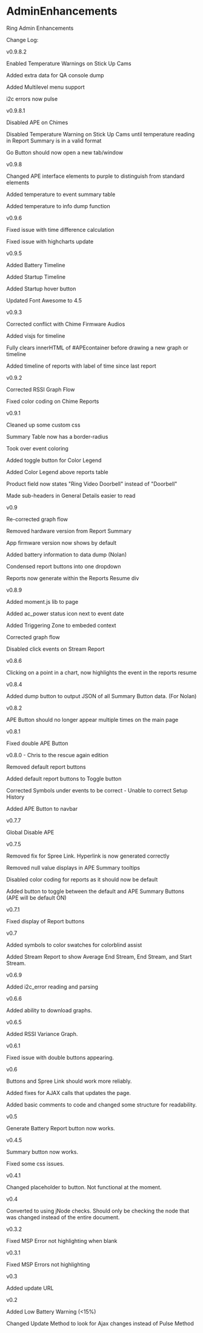 # AdminEnhancements
Ring Admin Enhancements

Change Log:

v0.9.8.2

Enabled Temperature Warnings on Stick Up Cams

Added extra data for QA console dump

Added Multilevel menu support

i2c errors now pulse

v0.9.8.1

Disabled APE on Chimes

Disabled Temperature Warning on Stick Up Cams until temperature reading in Report Summary is in a valid format

Go Button should now open a new tab/window

v0.9.8

Changed APE interface elements to purple to distinguish from standard elements

Added temperature to event summary table

Added temperature to info dump function

v0.9.6

Fixed issue with time difference calculation

Fixed issue with highcharts update

v0.9.5

Added Battery Timeline

Added Startup Timeline

Added Startup hover button

Updated Font Awesome to 4.5

v0.9.3

Corrected conflict with Chime Firmware Audios

Added visjs for timeline

Fully clears innerHTML of #APEcontainer before drawing a new graph or timeline

Added timeline of reports with label of time since last report

v0.9.2

Corrected RSSI Graph Flow

Fixed color coding on Chime Reports

v0.9.1

Cleaned up some custom css

Summary Table now has a border-radius

Took over event coloring

Added toggle button for Color Legend

Added Color Legend above reports table

Product field now states "Ring Video Doorbell" instead of "Doorbell"

Made sub-headers in General Details easier to read

v0.9

Re-corrected graph flow

Removed hardware version from Report Summary

App firmware version now shows by default

Added battery information to data dump (Nolan)

Condensed report buttons into one dropdown

Reports now generate within the Reports Resume div

v0.8.9

Added moment.js lib to page

Added ac_power status icon next to event date

Added Triggering Zone to embeded context

Corrected graph flow

Disabled click events on Stream Report

v0.8.6

Clicking on a point in a chart, now highlights the event in the reports resume

v0.8.4

Added dump button to output JSON of all Summary Button data. (For Nolan)

v0.8.2

APE Button should no longer appear multiple times on the main page

v0.8.1

Fixed double APE Button

v0.8.0 - Chris to the rescue again edition

Removed default report buttons

Added default report buttons to Toggle button

Corrected Symbols under events to be correct - Unable to correct Setup History

Added APE Button to navbar

v0.7.7

Global Disable APE

v0.7.5

Removed fix for Spree Link. Hyperlink is now generated correctly

Removed null value displays in APE Summary tooltips

Disabled color coding for reports as it should now be default

Added button to toggle between the default and APE Summary Buttons (APE will be default ON)

v0.7.1

Fixed display of Report buttons

v0.7

Added symbols to color swatches for colorblind assist

Added Stream Report to show Average End Stream, End Stream, and Start Stream.

v0.6.9

Added i2c_error reading and parsing

v0.6.6

Added ability to download graphs.

v0.6.5

Added RSSI Variance Graph.

v0.6.1

Fixed issue with double buttons appearing.

v0.6

Buttons and Spree Link should work more reliably.

Added fixes for AJAX calls that updates the page.

Added basic comments to code and changed some structure for readability.

v0.5

Generate Battery Report button now works.

v0.4.5

Summary button now works.

Fixed some css issues.

v0.4.1

Changed placeholder to button. Not functional at the moment.

v0.4

Converted to using jNode checks. Should only be checking the node that was changed instead of the entire document.

v0.3.2

Fixed MSP Error not highlighting when blank

v0.3.1

Fixed MSP Errors not highlighting

v0.3

Added update URL

v0.2

Added Low Battery Warning (<15%)

Changed Update Method to look for Ajax changes instead of Pulse Method

